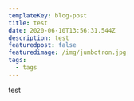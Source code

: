```yaml
---
templateKey: blog-post
title: test
date: 2020-06-10T13:56:31.544Z
description: test
featuredpost: false
featuredimage: /img/jumbotron.jpg
tags:
  - tags
---
```

test